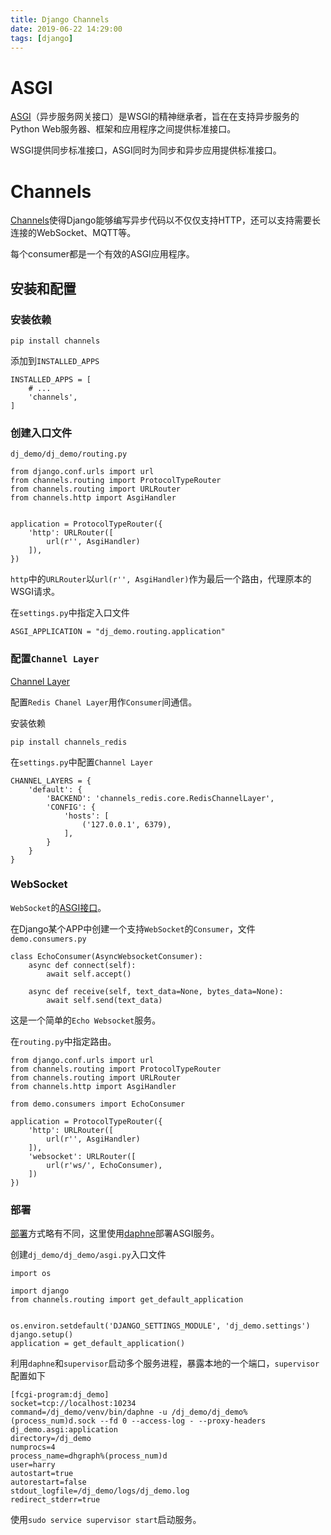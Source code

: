 ```yaml
---
title: Django Channels
date: 2019-06-22 14:29:00
tags: [django]
---
```


# ASGI
[ASGI](https://asgi.readthedocs.io/en/latest/)（异步服务网关接口）是WSGI的精神继承者，旨在在支持异步服务的Python Web服务器、框架和应用程序之间提供标准接口。

WSGI提供同步标准接口，ASGI同时为同步和异步应用提供标准接口。

# Channels
[Channels](https://channels.readthedocs.io/en/latest/introduction.html)使得Django能够编写异步代码以不仅仅支持HTTP，还可以支持需要长连接的WebSocket、MQTT等。

每个consumer都是一个有效的ASGI应用程序。

## 安装和配置
### 安装依赖
```
pip install channels
```

添加到`INSTALLED_APPS`
```
INSTALLED_APPS = [
    # ...
    'channels',
]

```

### 创建入口文件
`dj_demo/dj_demo/routing.py`

```
from django.conf.urls import url
from channels.routing import ProtocolTypeRouter
from channels.routing import URLRouter
from channels.http import AsgiHandler


application = ProtocolTypeRouter({
    'http': URLRouter([
        url(r'', AsgiHandler)
    ]),
})
```
`http`中的`URLRouter`以`url(r'', AsgiHandler)`作为最后一个路由，代理原本的WSGI请求。

在`settings.py`中指定入口文件
```
ASGI_APPLICATION = "dj_demo.routing.application"
```

### 配置`Channel Layer`
[Channel Layer](https://channels.readthedocs.io/en/latest/topics/channel_layers.html)

配置`Redis Chanel Layer`用作`Consumer`间通信。

安装依赖
```
pip install channels_redis
```
在`settings.py`中配置`Channel Layer`
```
CHANNEL_LAYERS = {
    'default': {
        'BACKEND': 'channels_redis.core.RedisChannelLayer',
        'CONFIG': {
            'hosts': [
                ('127.0.0.1', 6379),
            ],
        }
    }
}
```

### WebSocket
`WebSocket`的[ASGI接口](https://asgi.readthedocs.io/en/latest/specs/www.html#websocket)。

在Django某个APP中创建一个支持`WebSocket`的`Consumer`，文件`demo.consumers.py`
```
class EchoConsumer(AsyncWebsocketConsumer):
    async def connect(self):
        await self.accept()

    async def receive(self, text_data=None, bytes_data=None):
        await self.send(text_data)
```
这是一个简单的`Echo Websocket`服务。

在`routing.py`中指定路由。
```
from django.conf.urls import url
from channels.routing import ProtocolTypeRouter
from channels.routing import URLRouter
from channels.http import AsgiHandler

from demo.consumers import EchoConsumer

application = ProtocolTypeRouter({
    'http': URLRouter([
        url(r'', AsgiHandler)
    ]),
    'websocket': URLRouter([
        url(r'ws/', EchoConsumer),
    ])
})
```

### 部署
[部署](https://channels.readthedocs.io/en/latest/deploying.html)方式略有不同，这里使用[daphne](https://github.com/django/daphne)部署ASGI服务。

创建`dj_demo/dj_demo/asgi.py`入口文件

```
import os

import django
from channels.routing import get_default_application


os.environ.setdefault('DJANGO_SETTINGS_MODULE', 'dj_demo.settings')
django.setup()
application = get_default_application()
```

利用`daphne`和`supervisor`启动多个服务进程，暴露本地的一个端口，`supervisor`配置如下

```
[fcgi-program:dj_demo]
socket=tcp://localhost:10234
command=/dj_demo/venv/bin/daphne -u /dj_demo/dj_demo%(process_num)d.sock --fd 0 --access-log - --proxy-headers dj_demo.asgi:application
directory=/dj_demo
numprocs=4
process_name=dhgraph%(process_num)d
user=harry
autostart=true
autorestart=false
stdout_logfile=/dj_demo/logs/dj_demo.log
redirect_stderr=true
```
使用`sudo service supervisor start`启动服务。
